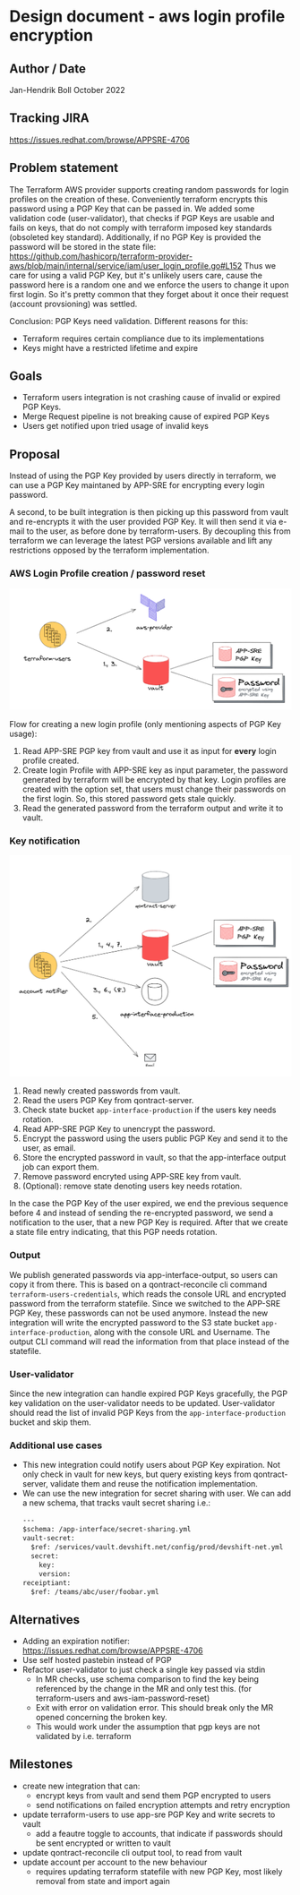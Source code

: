 # Design document - aws login profile encryption

## Author / Date

Jan-Hendrik Boll
October 2022

## Tracking JIRA

https://issues.redhat.com/browse/APPSRE-4706

## Problem statement

The Terraform AWS provider supports creating random passwords for login profiles on the creation of these. Conveniently terraform encrypts this password using a PGP Key that can be passed in. We added some validation code (user-validator), that checks if PGP Keys are usable and fails on keys, that do not comply with terraform imposed key standards (obsoleted key standard).
Additionally, if no PGP Key is provided the password will be stored in the state file: https://github.com/hashicorp/terraform-provider-aws/blob/main/internal/service/iam/user_login_profile.go#L152
Thus we care for using a valid PGP Key, but it's unlikely users care, cause the password here is a random one and we enforce the users to change it upon first login. So it's pretty common that they forget about it once their request (account provsioning) was settled.

Conclusion: PGP Keys need validation. Different reasons for this:

* Terraform requires certain compliance due to its implementations
* Keys might have a restricted lifetime and expire

## Goals

* Terraform users integration is not crashing cause of invalid or expired PGP Keys.
* Merge Request pipeline is not breaking cause of expired PGP Keys
* Users get notified upon tried usage of invalid keys

## Proposal

Instead of using the PGP Key provided by users directly in terraform, we can use a PGP Key maintaned by APP-SRE for encrypting every login password. 

A second, to be built integration is then picking up this password from vault and re-encrypts it with the user provided PGP Key. It will then send it via e-mail to the user, as before done by terraform-users. By decoupling this from terraform we can leverage the latest PGP versions available and lift any restrictions opposed by the terraform implementation.

### AWS Login Profile creation / password reset

![](images/pgp-terraform-users.png)

Flow for creating a new login profile (only mentioning aspects of PGP Key usage):

 1. Read APP-SRE PGP key from vault and use it as input for **every** login profile created.
 1. Create login Profile with APP-SRE key as input parameter, the password generated by terraform will be encrypted by that key. Login profiles are created with the option set, that users must change their passwords on the first login. So, this stored password gets stale quickly.
 1. Read the generated password from the terraform output and write it to vault.


### Key notification

![](images/pgp-account-notifier.png)

 1. Read newly created passwords from vault.
 2. Read the users PGP Key from qontract-server.
 3. Check state bucket `app-interface-production` if the users key needs rotation.
 4. Read APP-SRE PGP Key to unencrypt the password.
 5. Encrypt the password using the users public PGP Key and send it to the user, as email.
 6. Store the encrypted password in vault, so that the app-interface output job can export them.
 7. Remove password encryted using APP-SRE key from vault.
 8. (Optional): remove state denoting users key needs rotation.


In the case the PGP Key of the user expired, we end the previous sequence before 4 and instead of sending the re-encrypted password, we send a notification to the user, that a new PGP Key is required. After that we create a state file entry indicating, that this PGP needs rotation.

### Output 

We publish generated passwords via app-interface-output, so users can copy it from there. This is based on a qontract-reconcile cli command `terraform-users-credentials`, which reads the console URL and encrypted password from the terraform statefile. Since we switched to the APP-SRE PGP Key, these passwords can not be used anymore. Instead the new integration will write the encrypted password to the S3 state bucket `app-interface-production`, along with the console URL and Username. The output CLI command will read the information from that place instead of the statefile.

### User-validator

Since the new integration can handle expired PGP Keys gracefully, the PGP key validation on the user-validator needs to be updated. User-validator should read the list of invalid PGP Keys from the `app-interface-production` bucket and skip them. 

### Additional use cases

* This new integration could notify users about PGP Key expiration. Not only check in vault for new keys, but query existing keys from qontract-server, validate them and reuse the notification implementation.
* We can use the new integration for secret sharing with user. We can add a new schema, that tracks vault secret sharing i.e.:
  ```
  ---
  $schema: /app-interface/secret-sharing.yml
  vault-secret:
    $ref: /services/vault.devshift.net/config/prod/devshift-net.yml
    secret:
      key:
      version:
  receiptiant: 
    $ref: /teams/abc/user/foobar.yml
  ```

## Alternatives

* Adding an expiration notifier: https://issues.redhat.com/browse/APPSRE-4706
* Use self hosted pastebin instead of PGP
* Refactor user-validator to just check a single key passed via stdin
  * In MR checks, use schema comparison to find the key being referenced by the change in the MR and only test this. (for terraform-users and aws-iam-password-reset)
  * Exit with error on validation error. This should break only the MR opened concerning the broken key.
  * This would work under the assumption that pgp keys are not validated by i.e. terraform

## Milestones

* create new integration that can:
  * encrypt keys from vault and send them PGP encrypted to users
  * send notifications on failed encryption attempts and retry encryption
* update terraform-users to use app-sre PGP Key and write secrets to vault
  * add a feautre toggle to accounts, that indicate if passwords should be sent encrypted or written to vault
* update qontract-reconcile cli output tool, to read from vault
* update account per account to the new behaviour
  * requires updating terraform statefile with new PGP Key, most likely removal from state and import again
